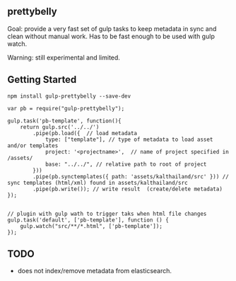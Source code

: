 prettybelly
-----------

Goal: provide a very fast set of gulp tasks to keep metadata in sync and clean without manual work. 
Has to be fast enough to be used with gulp watch.

Warning: still experimental and limited.

Getting Started
---------------
	
	npm install gulp-prettybelly --save-dev
	
	var pb = require("gulp-prettybelly");

	gulp.task('pb-template', function(){
		return gulp.src('../../')
			.pipe(pb.load({  // load metadata
				type: ["template"], // type of metadata to load asset and/or templates
				project: '<projectname>',  // name of project specified in /assets/
				base: "../../", // relative path to root of project
			}))
			.pipe(pb.synctemplates({ path: 'assets/kalthailand/src' })) // sync templates (html/xml) found in assets/kalthailand/src
			.pipe(pb.write()); // write result  (create/delete metadata)
	});	

	
	// plugin with gulp wath to trigger taks when html file changes
	gulp.task('default', ['pb-template'], function () {
	    gulp.watch("src/**/*.html", ['pb-template']);
	});


TODO
----

- does not index/remove metadata from elasticsearch. 

	



